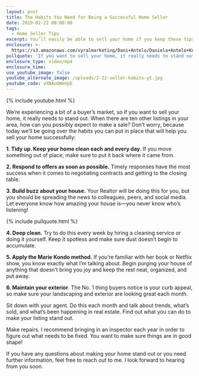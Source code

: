 ```yaml
---
layout: post
title: The Habits You Need for Being a Successful Home Seller
date: 2019-02-22 00:00:00
tags:
  - Home Seller Tips
excerpt: You’ll easily be able to sell your home if you keep these tips in mind.
enclosure: >-
  https://s3.amazonaws.com/vyralmarketing/Dani+Antelo/Daniela+Antelo+Keller+Williams+_+The+Habits+You+Need+for+Being+a+Successful+Home+Seller.mp4
pullquote: 'If you want to sell your home, it really needs to stand out.'
enclosure_type: video/mp4
enclosure_time:
use_youtube_image: false
youtube_alternate_image: /uploads/2-22-seller-habits-yt.jpg
youtube_code: vXNAuOWeUpE
---
```


{% include youtube.html %}

We’re experiencing a bit of a buyer’s market, so if you want to sell your home, it really needs to stand out. When there are ten other listings in your area, how can you possibly expect to make a sale? Don’t worry, because today we’ll be going over the habits you can put in place that will help you sell your home successfully:

**1. Tidy up. Keep your home clean each and every day.** If you move something out of place, make sure to put it back where it came from.

**2. Respond to offers as soon as possible.** Timely responses have the most success when it comes to negotiating contracts and getting to the closing table.

**3. Build buzz about your house.** Your Realtor will be doing this for you, but you should be spreading the news to colleagues, peers, and social media. Let everyone know how amazing your house is—you never know who’s listening!

{% include pullquote.html %}

**4. Deep clean.** Try to do this every week by hiring a cleaning service or doing it yourself. Keep it spotless and make sure dust doesn’t begin to accumulate.

**5. Apply the Marie Kondo method.** If you’re familiar with her book or Netflix show, you know exactly what I’m talking about. Begin purging your house of anything that doesn’t bring you joy and keep the rest neat, organized, and put away.

**6. Maintain your exterior**. The No. 1 thing buyers notice is your curb appeal, so make sure your landscaping and exterior are looking great each month.

Sit down with your agent. Do this each month and talk about trends, what’s sold, and what’s been happening in real estate. Find out what you can do to make your listing stand out.

Make repairs. I recommend bringing in an inspector each year in order to figure out what needs to be fixed. You want to make sure things are in good shape!

If you have any questions about making your home stand out or you need further information, feel free to reach out to me. I look forward to hearing from you soon.